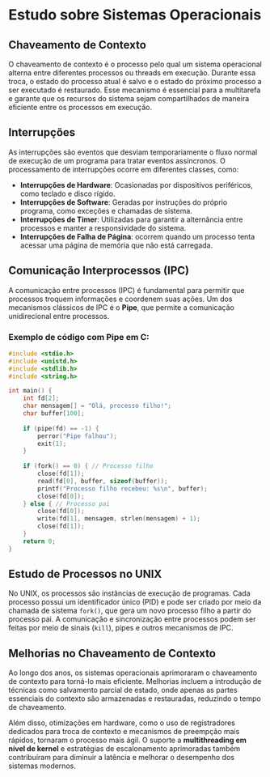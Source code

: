 # Estudo sobre Sistemas Operacionais

## Chaveamento de Contexto
O chaveamento de contexto é o processo pelo qual um sistema operacional alterna entre diferentes processos ou threads em execução. Durante essa troca, o estado do processo atual é salvo e o estado do próximo processo a ser executado é restaurado. Esse mecanismo é essencial para a multitarefa e garante que os recursos do sistema sejam compartilhados de maneira eficiente entre os processos em execução.

## Interrupções
As interrupções são eventos que desviam temporariamente o fluxo normal de execução de um programa para tratar eventos assíncronos. O processamento de interrupções ocorre em diferentes classes, como:
- **Interrupções de Hardware**: Ocasionadas por dispositivos periféricos, como teclado e disco rígido.
- **Interrupções de Software**: Geradas por instruções do próprio programa, como exceções e chamadas de sistema.
- **Interrupções de Timer**: Utilizadas para garantir a alternância entre processos e manter a responsividade do sistema.
- **Interrupções de Falha de Página**: ocorrem quando um processo tenta acessar uma página de memória que não está carregada.

## Comunicação Interprocessos (IPC)
A comunicação entre processos (IPC) é fundamental para permitir que processos troquem informações e coordenem suas ações. Um dos mecanismos clássicos de IPC é o **Pipe**, que permite a comunicação unidirecional entre processos. 
### Exemplo de código com Pipe em C:
```c
#include <stdio.h>
#include <unistd.h>
#include <stdlib.h>
#include <string.h>

int main() {
    int fd[2];
    char mensagem[] = "Olá, processo filho!";
    char buffer[100];
    
    if (pipe(fd) == -1) {
        perror("Pipe falhou");
        exit(1);
    }
    
    if (fork() == 0) { // Processo filho
        close(fd[1]);
        read(fd[0], buffer, sizeof(buffer));
        printf("Processo filho recebeu: %s\n", buffer);
        close(fd[0]);
    } else { // Processo pai
        close(fd[0]);
        write(fd[1], mensagem, strlen(mensagem) + 1);
        close(fd[1]);
    }
    return 0;
}
```

## Estudo de Processos no UNIX
No UNIX, os processos são instâncias de execução de programas. Cada processo possui um identificador único (PID) e pode ser criado por meio da chamada de sistema `fork()`, que gera um novo processo filho a partir do processo pai. A comunicação e sincronização entre processos podem ser feitas por meio de sinais (`kill`), pipes e outros mecanismos de IPC.

## Melhorias no Chaveamento de Contexto
Ao longo dos anos, os sistemas operacionais aprimoraram o chaveamento de contexto para torná-lo mais eficiente. Melhorias incluem a introdução de técnicas como salvamento parcial de estado, onde apenas as partes essenciais do contexto são armazenadas e restauradas, reduzindo o tempo de chaveamento. 

Além disso, otimizações em hardware, como o uso de registradores dedicados para troca de contexto e mecanismos de preempção mais rápidos, tornaram o processo mais ágil. O suporte a **multithreading em nível de kernel** e estratégias de escalonamento aprimoradas também contribuíram para diminuir a latência e melhorar o desempenho dos sistemas modernos.
